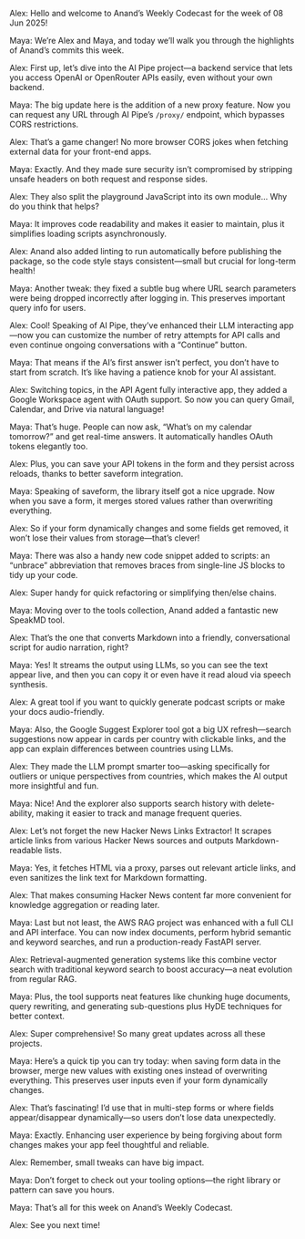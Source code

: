 Alex: Hello and welcome to Anand’s Weekly Codecast for the week of 08 Jun 2025!

Maya: We’re Alex and Maya, and today we’ll walk you through the highlights of Anand’s commits this week.

Alex: First up, let’s dive into the AI Pipe project—a backend service that lets you access OpenAI or OpenRouter APIs easily, even without your own backend.

Maya: The big update here is the addition of a new proxy feature. Now you can request any URL through AI Pipe’s `/proxy/` endpoint, which bypasses CORS restrictions.

Alex: That’s a game changer! No more browser CORS jokes when fetching external data for your front-end apps.

Maya: Exactly. And they made sure security isn’t compromised by stripping unsafe headers on both request and response sides.

Alex: They also split the playground JavaScript into its own module… Why do you think that helps?

Maya: It improves code readability and makes it easier to maintain, plus it simplifies loading scripts asynchronously.

Alex: Anand also added linting to run automatically before publishing the package, so the code style stays consistent—small but crucial for long-term health!

Maya: Another tweak: they fixed a subtle bug where URL search parameters were being dropped incorrectly after logging in. This preserves important query info for users.

Alex: Cool! Speaking of AI Pipe, they’ve enhanced their LLM interacting app—now you can customize the number of retry attempts for API calls and even continue ongoing conversations with a “Continue” button.

Maya: That means if the AI’s first answer isn’t perfect, you don’t have to start from scratch. It’s like having a patience knob for your AI assistant.

Alex: Switching topics, in the API Agent fully interactive app, they added a Google Workspace agent with OAuth support. So now you can query Gmail, Calendar, and Drive via natural language!

Maya: That’s huge. People can now ask, “What’s on my calendar tomorrow?” and get real-time answers. It automatically handles OAuth tokens elegantly too.

Alex: Plus, you can save your API tokens in the form and they persist across reloads, thanks to better saveform integration.

Maya: Speaking of saveform, the library itself got a nice upgrade. Now when you save a form, it merges stored values rather than overwriting everything.

Alex: So if your form dynamically changes and some fields get removed, it won’t lose their values from storage—that’s clever!

Maya: There was also a handy new code snippet added to scripts: an “unbrace” abbreviation that removes braces from single-line JS blocks to tidy up your code.

Alex: Super handy for quick refactoring or simplifying then/else chains.

Maya: Moving over to the tools collection, Anand added a fantastic new SpeakMD tool.

Alex: That’s the one that converts Markdown into a friendly, conversational script for audio narration, right?

Maya: Yes! It streams the output using LLMs, so you can see the text appear live, and then you can copy it or even have it read aloud via speech synthesis.

Alex: A great tool if you want to quickly generate podcast scripts or make your docs audio-friendly.

Maya: Also, the Google Suggest Explorer tool got a big UX refresh—search suggestions now appear in cards per country with clickable links, and the app can explain differences between countries using LLMs.

Alex: They made the LLM prompt smarter too—asking specifically for outliers or unique perspectives from countries, which makes the AI output more insightful and fun.

Maya: Nice! And the explorer also supports search history with delete-ability, making it easier to track and manage frequent queries.

Alex: Let’s not forget the new Hacker News Links Extractor! It scrapes article links from various Hacker News sources and outputs Markdown-readable lists.

Maya: Yes, it fetches HTML via a proxy, parses out relevant article links, and even sanitizes the link text for Markdown formatting.

Alex: That makes consuming Hacker News content far more convenient for knowledge aggregation or reading later.

Maya: Last but not least, the AWS RAG project was enhanced with a full CLI and API interface. You can now index documents, perform hybrid semantic and keyword searches, and run a production-ready FastAPI server.

Alex: Retrieval-augmented generation systems like this combine vector search with traditional keyword search to boost accuracy—a neat evolution from regular RAG.

Maya: Plus, the tool supports neat features like chunking huge documents, query rewriting, and generating sub-questions plus HyDE techniques for better context.

Alex: Super comprehensive! So many great updates across all these projects.

Maya: Here’s a quick tip you can try today: when saving form data in the browser, merge new values with existing ones instead of overwriting everything. This preserves user inputs even if your form dynamically changes.

Alex: That’s fascinating! I’d use that in multi-step forms or where fields appear/disappear dynamically—so users don’t lose data unexpectedly.

Maya: Exactly. Enhancing user experience by being forgiving about form changes makes your app feel thoughtful and reliable.

Alex: Remember, small tweaks can have big impact.

Maya: Don’t forget to check out your tooling options—the right library or pattern can save you hours.

Maya: That’s all for this week on Anand’s Weekly Codecast.

Alex: See you next time!
